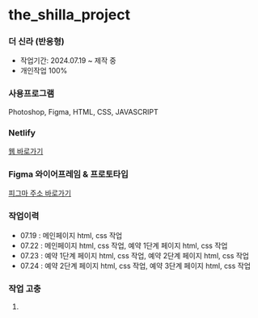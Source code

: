 # the_shilla_project
### 더 신라 (반응형)
* 작업기간: 2024.07.19 ~ 제작 중
* 개인작업 100%
### 사용프로그램
Photoshop, Figma, HTML, CSS, JAVASCRIPT
### Netlify
<a target="_blank" href="#">웹 바로가기</a>
### Figma 와이어프레임 & 프로토타입
<a target="_blank" href="https://www.figma.com/design/AyHhO7g1V0hktpF3Dg2rwu/%EC%8B%A0%EB%9D%BC%ED%98%B8%ED%85%94?node-id=11-257&t=4cli8GUYiDThDEbU-1">피그마 주소 바로가기</a>
### 작업이력
* 07.19 : 메인페이지 html, css 작업
* 07.22 : 메인페이지 html, css 작업, 예약 1단계 페이지 html, css 작업
* 07.23 : 예약 1단계 페이지 html, css 작업, 예약 2단계 페이지 html, css 작업
* 07.24 : 예약 2단계 페이지 html, css 작업, 예약 3단계 페이지 html, css 작업
### 작업 고충
1. 
